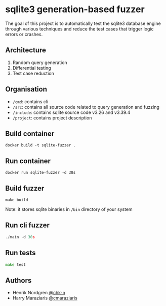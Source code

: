 # sqlite3 generation-based fuzzer

The goal of this project is to automatically test
the sqlite3 database engine through various techniques
and reduce the test cases that trigger logic errors or
crashes.

## Architecture

1. Random query generation
2. Differential testing 
3. Test case reduction 

## Organisation

* `/cmd`: contains cli
* `/src`: contains all source code related to query generation and fuzzing
* `/include`: contains sqlite source code v3.26 and v3.39.4
* `/project`: contains project description

## Build container

```
docker build -t sqlite-fuzzer .
```

## Run container

```
docker run sqlite-fuzzer -d 30s
```

## Build fuzzer

```
make build
```
Note: it stores sqlite binaries in `/bin` directory of your system

## Run cli fuzzer

```go
./main -d 30s
```

## Run tests

```go
make test
```

## Authors

- Henrik Nordgren [@chk-n](https://www.github.com/chk-n)
- Harry Maraziaris [@cmaraziaris](https://www.github.com/cmaraziaris)
